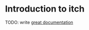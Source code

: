 # Introduction to itch

TODO: write [great documentation](http://jacobian.org/writing/what-to-write/)
